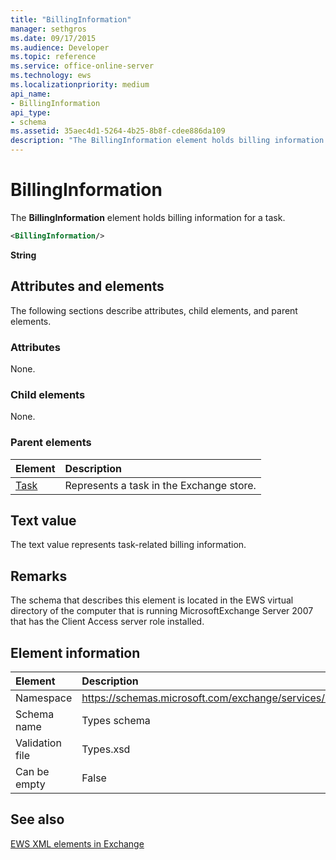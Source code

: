 ```yaml
---
title: "BillingInformation" 
manager: sethgros
ms.date: 09/17/2015
ms.audience: Developer
ms.topic: reference
ms.service: office-online-server
ms.technology: ews
ms.localizationpriority: medium
api_name:
- BillingInformation
api_type:
- schema
ms.assetid: 35aec4d1-5264-4b25-8b8f-cdee886da109
description: "The BillingInformation element holds billing information for a task."
---
```


# BillingInformation

The **BillingInformation** element holds billing information for a task. 
  
```xml
<BillingInformation/>
```

 **String**
 
## Attributes and elements

The following sections describe attributes, child elements, and parent elements.
  
### Attributes

None.
  
### Child elements

None.
 
### Parent elements

|**Element**|**Description**|
|:-----|:-----|
|[Task](task.md) <br/> |Represents a task in the Exchange store.  <br/> |
 
## Text value

The text value represents task-related billing information.

## Remarks

The schema that describes this element is located in the EWS virtual directory of the computer that is running MicrosoftExchange Server 2007 that has the Client Access server role installed.

## Element information

|**Element**|**Description**|
|:-----|:-----|
|Namespace  <br/> |https://schemas.microsoft.com/exchange/services/2006/types  <br/> |
|Schema name  <br/> |Types schema  <br/> |
|Validation file  <br/> |Types.xsd  <br/> |
|Can be empty  <br/> |False  <br/> |

## See also

[EWS XML elements in Exchange](ews-xml-elements-in-exchange.md)
